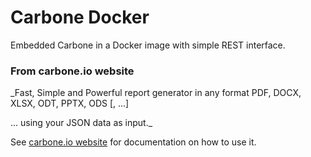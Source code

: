 # Carbone Docker
Embedded Carbone in a Docker image with simple REST interface.

### From carbone.io website
_Fast, Simple and Powerful report generator in any format PDF, DOCX, XLSX, ODT, PPTX, ODS [, ...]

... using your JSON data as input._

See [carbone.io website](https://carbone.io) for documentation on how to use it.
